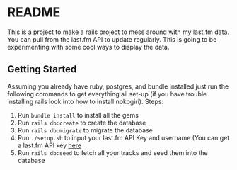 # README

This is a project to make a rails project to mess around with my last.fm data. You can pull from the last.fm API to update regularly. This is going to be experimenting with some cool ways to display the data.

## Getting Started
Assuming you already have ruby, postgres, and bundle installed just run the following commands to get everything all set-up (if you have trouble installing rails look into how to install nokogiri).
Steps:
1. Run `bundle install` to install all the gems
2. Run `rails db:create` to create the database
3. Run `rails db:migrate` to migrate the database
4. Run `./setup.sh` to input your last.fm API Key and username (You can get a last.fm API key [here](https://www.last.fm/api/account/create)
5. Run `rails db:seed` to fetch all your tracks and seed them into the database
